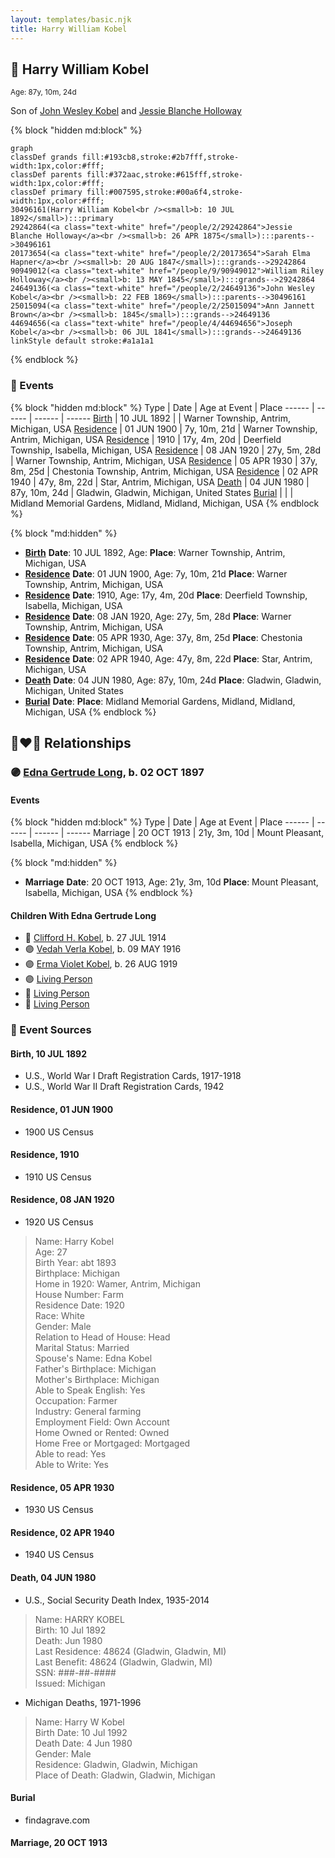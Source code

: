 ```yaml
---
layout: templates/basic.njk
title: Harry William Kobel
---
```

## 🔵 Harry William Kobel
<small>Age: 87y, 10m, 24d</small>

Son of [John Wesley Kobel](/people/2/24649136) and [Jessie Blanche Holloway](/people/2/29242864)

{% block "hidden md:block" %}
```mermaid
graph
classDef grands fill:#193cb8,stroke:#2b7fff,stroke-width:1px,color:#fff;
classDef parents fill:#372aac,stroke:#615fff,stroke-width:1px,color:#fff;
classDef primary fill:#007595,stroke:#00a6f4,stroke-width:1px,color:#fff;
30496161(Harry William Kobel<br /><small>b: 10 JUL 1892</small>):::primary
29242864(<a class="text-white" href="/people/2/29242864">Jessie Blanche Holloway</a><br /><small>b: 26 APR 1875</small>):::parents-->30496161
20173654(<a class="text-white" href="/people/2/20173654">Sarah Elma Hapner</a><br /><small>b: 20 AUG 1847</small>):::grands-->29242864
90949012(<a class="text-white" href="/people/9/90949012">William Riley Holloway</a><br /><small>b: 13 MAY 1845</small>):::grands-->29242864
24649136(<a class="text-white" href="/people/2/24649136">John Wesley Kobel</a><br /><small>b: 22 FEB 1869</small>):::parents-->30496161
25015094(<a class="text-white" href="/people/2/25015094">Ann Jannett Brown</a><br /><small>b: 1845</small>):::grands-->24649136
44694656(<a class="text-white" href="/people/4/44694656">Joseph Kobel</a><br /><small>b: 06 JUL 1841</small>):::grands-->24649136
linkStyle default stroke:#a1a1a1
```
{% endblock %}

### 📆 Events

{% block "hidden md:block" %}
Type | Date | Age at Event | Place
------ | ------ | ------ | ------
[Birth](#event-event-2) | 10 JUL 1892 |  | Warner Township, Antrim, Michigan, USA
[Residence](#event-event-0) | 01 JUN 1900 | 7y, 10m, 21d | Warner Township, Antrim, Michigan, USA
[Residence](#event-event-1) | 1910 | 17y, 4m, 20d | Deerfield Township, Isabella, Michigan, USA
[Residence](#event-event-2) | 08 JAN 1920 | 27y, 5m, 28d | Warner Township, Antrim, Michigan, USA
[Residence](#event-event-3) | 05 APR 1930 | 37y, 8m, 25d | Chestonia Township, Antrim, Michigan, USA
[Residence](#event-event-4) | 02 APR 1940 | 47y, 8m, 22d | Star, Antrim, Michigan, USA
[Death](#event-event-8) | 04 JUN 1980 | 87y, 10m, 24d | Gladwin, Gladwin, Michigan, United States
[Burial](#event-event-9) |  |  | Midland Memorial Gardens, Midland, Midland, Michigan, USA
{% endblock %}

{% block "md:hidden" %}
- **[Birth](#event-event-2)**
**Date**: 10 JUL 1892, Age:
**Place**: Warner Township, Antrim, Michigan, USA
- **[Residence](#event-event-0)**
**Date**: 01 JUN 1900, Age: 7y, 10m, 21d
**Place**: Warner Township, Antrim, Michigan, USA
- **[Residence](#event-event-1)**
**Date**: 1910, Age: 17y, 4m, 20d
**Place**: Deerfield Township, Isabella, Michigan, USA
- **[Residence](#event-event-2)**
**Date**: 08 JAN 1920, Age: 27y, 5m, 28d
**Place**: Warner Township, Antrim, Michigan, USA
- **[Residence](#event-event-3)**
**Date**: 05 APR 1930, Age: 37y, 8m, 25d
**Place**: Chestonia Township, Antrim, Michigan, USA
- **[Residence](#event-event-4)**
**Date**: 02 APR 1940, Age: 47y, 8m, 22d
**Place**: Star, Antrim, Michigan, USA
- **[Death](#event-event-8)**
**Date**: 04 JUN 1980, Age: 87y, 10m, 24d
**Place**: Gladwin, Gladwin, Michigan, United States
- **[Burial](#event-event-9)**
**Date**:
**Place**: Midland Memorial Gardens, Midland, Midland, Michigan, USA
{% endblock %}

## 👩‍❤️‍👨 Relationships

### 🟣 [Edna Gertrude Long](/people/3/33710863), b. 02 OCT 1897

#### Events

{% block "hidden md:block" %}
Type | Date | Age at Event | Place
------ | ------ | ------ | ------
Marriage | 20 OCT 1913 | 21y, 3m, 10d | Mount Pleasant, Isabella, Michigan, USA
{% endblock %}

{% block "md:hidden" %}
- **Marriage**
**Date**: 20 OCT 1913, Age: 21y, 3m, 10d
**Place**: Mount Pleasant, Isabella, Michigan, USA
{% endblock %}

#### Children With Edna Gertrude Long
* 🔵 [Clifford H. Kobel](/people/2/28732388), b. 27 JUL 1914
* 🟣 [Vedah Verla Kobel](/people/6/67698772), b. 09 MAY 1916
* 🟣 [Erma Violet Kobel](/people/9/97335746), b. 26 AUG 1919
* 🟣 [Living Person](/people/4/49691942)
* 🔵 [Living Person](/people/2/26156627)
* 🔵 [Living Person](/people/3/32391326)
### 📰 Event Sources

#### <a id="event-event-2"></a> Birth, 10 JUL 1892
* U.S., World War I Draft Registration Cards, 1917-1918
* U.S., World War II Draft Registration Cards, 1942

#### <a id="event-event-0"></a> Residence, 01 JUN 1900
* 1900 US Census

#### <a id="event-event-1"></a> Residence, 1910
* 1910 US Census

#### <a id="event-event-2"></a> Residence, 08 JAN 1920
* 1920 US Census
>   
  > Name: Harry Kobel  
  > Age: 27  
  > Birth Year: abt 1893  
  > Birthplace: Michigan  
  > Home in 1920: Wamer, Antrim, Michigan  
  > House Number: Farm  
  > Residence Date: 1920  
  > Race: White  
  > Gender: Male  
  > Relation to Head of House: Head  
  > Marital Status: Married  
  > Spouse's Name: Edna Kobel  
  > Father's Birthplace: Michigan  
  > Mother's Birthplace: Michigan  
  > Able to Speak English: Yes  
  > Occupation: Farmer  
  > Industry: General farming  
  > Employment Field: Own Account  
  > Home Owned or Rented: Owned  
  > Home Free or Mortgaged: Mortgaged  
  > Able to read: Yes  
  > Able to Write: Yes

#### <a id="event-event-3"></a> Residence, 05 APR 1930
* 1930 US Census

#### <a id="event-event-4"></a> Residence, 02 APR 1940
* 1940 US Census

#### <a id="event-event-8"></a> Death, 04 JUN 1980
* U.S., Social Security Death Index, 1935-2014
>   
  > Name: HARRY KOBEL  
  > Birth: 10 Jul 1892  
  > Death: Jun 1980  
  > Last Residence: 48624 (Gladwin, Gladwin, MI)  
  > Last Benefit: 48624 (Gladwin, Gladwin, MI)  
  > SSN: ###-##-####  
  > Issued: Michigan
* Michigan Deaths, 1971-1996
>   
  > Name:  Harry W Kobel  
  > Birth Date: 10 Jul 1992  
  > Death Date: 4 Jun 1980  
  > Gender: Male  
  > Residence: Gladwin, Gladwin, Michigan  
  > Place of Death: Gladwin, Gladwin, Michigan

#### <a id="event-event-9"></a> Burial
* findagrave.com
#### <a id="event-family-0-event-0"></a> Marriage, 20 OCT 1913
